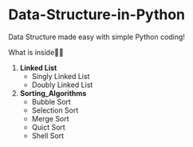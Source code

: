 # Data-Structure-in-Python
Data Structure made easy with simple Python coding!

What is inside🎁😉
  1. **Linked List**
      - Singly Linked List
      - Doubly Linked List
  2. **Sorting_Algorithms**
      - Bubble Sort
      - Selection Sort
      - Merge Sort
      - Quict Sort
      - Shell Sort
